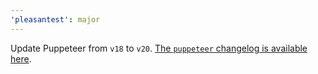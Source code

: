 ```yaml
---
'pleasantest': major
---
```


Update Puppeteer from `v18` to `v20`. [The `puppeteer` changelog is available here](https://github.com/puppeteer/puppeteer/blob/main/packages/puppeteer/CHANGELOG.md#1900-2022-10-14).
